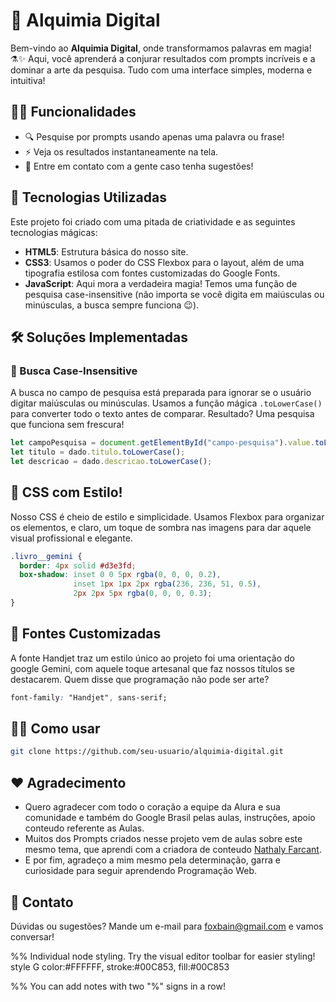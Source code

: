 # 🔮 Alquimia Digital

Bem-vindo ao **Alquimia Digital**, onde transformamos palavras em magia! ⚗️✨ Aqui, você aprenderá a conjurar resultados com prompts incríveis e a dominar a arte da pesquisa. Tudo com uma interface simples, moderna e intuitiva!

## 🧙‍♂️ Funcionalidades

- 🔍 Pesquise por prompts usando apenas uma palavra ou frase!
- ⚡ Veja os resultados instantaneamente na tela.
- 💌 Entre em contato com a gente caso tenha sugestões!

## 🚀 Tecnologias Utilizadas

Este projeto foi criado com uma pitada de criatividade e as seguintes tecnologias mágicas:

- **HTML5**: Estrutura básica do nosso site.
- **CSS3**: Usamos o poder do CSS Flexbox para o layout, além de uma tipografia estilosa com fontes customizadas do Google Fonts.
- **JavaScript**: Aqui mora a verdadeira magia! Temos uma função de pesquisa case-insensitive (não importa se você digita em maiúsculas ou minúsculas, a busca sempre funciona 😉).

## 🛠️ Soluções Implementadas

### 🔡 Busca Case-Insensitive
A busca no campo de pesquisa está preparada para ignorar se o usuário digitar maiúsculas ou minúsculas. Usamos a função mágica `.toLowerCase()` para converter todo o texto antes de comparar. Resultado? Uma pesquisa que funciona sem frescura!

```js
let campoPesquisa = document.getElementById("campo-pesquisa").value.toLowerCase();
let titulo = dado.titulo.toLowerCase();
let descricao = dado.descricao.toLowerCase();
```

## 💅 CSS com Estilo!
Nosso CSS é cheio de estilo e simplicidade. Usamos Flexbox para organizar os elementos, e claro, um toque de sombra nas imagens para dar aquele visual profissional e elegante.

```css
.livro__gemini {
  border: 4px solid #d3e3fd;
  box-shadow: inset 0 0 5px rgba(0, 0, 0, 0.2),
              inset 1px 1px 2px rgba(236, 236, 51, 0.5),
              2px 2px 5px rgba(0, 0, 0, 0.3);
}
```
## 🎨 Fontes Customizadas
A fonte Handjet traz um estilo único ao projeto foi uma orientação do google Gemini, com aquele toque artesanal que faz nossos títulos se destacarem. Quem disse que programação não pode ser arte?

```css
font-family: "Handjet", sans-serif;

```

## 👨‍💻 Como usar

```bash
git clone https://github.com/seu-usuario/alquimia-digital.git
```

## ❤ Agradecimento
- Quero agradecer com todo o coração a equipe da Alura e sua comunidade e também do Google Brasil pelas aulas, instruções, apoio conteudo referente as Aulas.
- Muitos dos Prompts criados nesse projeto vem de aulas sobre este mesmo tema, que aprendi com a criadora de conteudo [Nathaly Farcant](https://www.udemy.com/user/nathaly-farrajota-cantalice-2/).
- E por fim, agradeço a mim mesmo pela determinação, garra e curiosidade para seguir aprendendo Programação Web.

## 📧 Contato
Dúvidas ou sugestões? Mande um e-mail para foxbain@gmail.com e vamos conversar!


%% Individual node styling. Try the visual editor toolbar for easier styling!
    style G color:#FFFFFF, stroke:#00C853, fill:#00C853

%% You can add notes with two "%" signs in a row!
